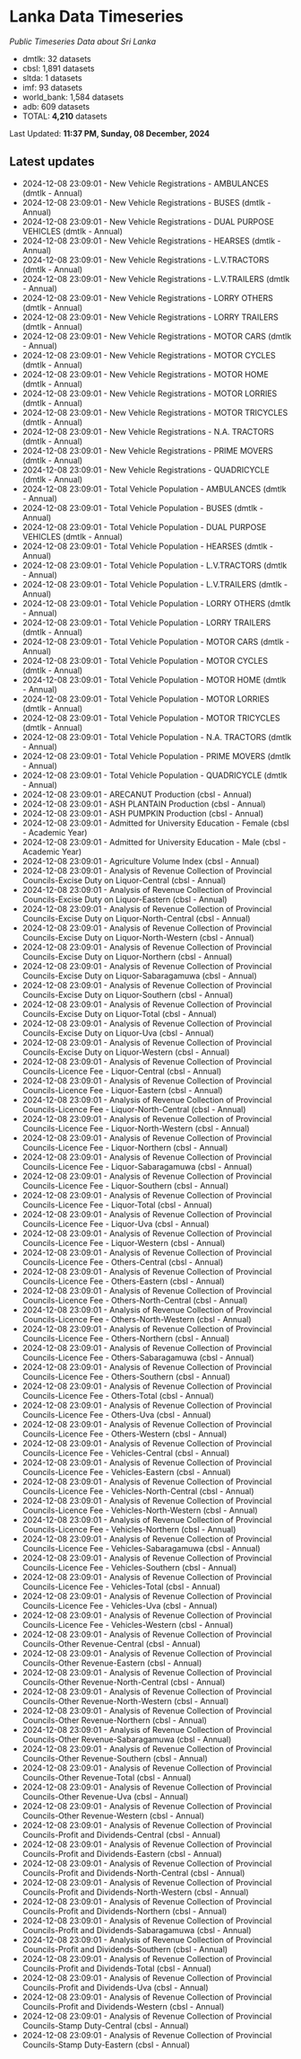 # Lanka Data Timeseries
*Public Timeseries Data about Sri Lanka*

* dmtlk: 32 datasets
* cbsl: 1,891 datasets
* sltda: 1 datasets
* imf: 93 datasets
* world_bank: 1,584 datasets
* adb: 609 datasets
* TOTAL: **4,210** datasets

Last Updated: **11:37 PM, Sunday, 08 December, 2024**

## Latest updates

* 2024-12-08 23:09:01 - New Vehicle Registrations - AMBULANCES (dmtlk - Annual)
* 2024-12-08 23:09:01 - New Vehicle Registrations - BUSES (dmtlk - Annual)
* 2024-12-08 23:09:01 - New Vehicle Registrations - DUAL PURPOSE VEHICLES (dmtlk - Annual)
* 2024-12-08 23:09:01 - New Vehicle Registrations - HEARSES (dmtlk - Annual)
* 2024-12-08 23:09:01 - New Vehicle Registrations - L.V.TRACTORS (dmtlk - Annual)
* 2024-12-08 23:09:01 - New Vehicle Registrations - L.V.TRAILERS (dmtlk - Annual)
* 2024-12-08 23:09:01 - New Vehicle Registrations - LORRY OTHERS (dmtlk - Annual)
* 2024-12-08 23:09:01 - New Vehicle Registrations - LORRY TRAILERS (dmtlk - Annual)
* 2024-12-08 23:09:01 - New Vehicle Registrations - MOTOR CARS (dmtlk - Annual)
* 2024-12-08 23:09:01 - New Vehicle Registrations - MOTOR CYCLES (dmtlk - Annual)
* 2024-12-08 23:09:01 - New Vehicle Registrations - MOTOR HOME (dmtlk - Annual)
* 2024-12-08 23:09:01 - New Vehicle Registrations - MOTOR LORRIES (dmtlk - Annual)
* 2024-12-08 23:09:01 - New Vehicle Registrations - MOTOR TRICYCLES (dmtlk - Annual)
* 2024-12-08 23:09:01 - New Vehicle Registrations - N.A. TRACTORS (dmtlk - Annual)
* 2024-12-08 23:09:01 - New Vehicle Registrations - PRIME MOVERS (dmtlk - Annual)
* 2024-12-08 23:09:01 - New Vehicle Registrations - QUADRICYCLE (dmtlk - Annual)
* 2024-12-08 23:09:01 - Total Vehicle Population - AMBULANCES (dmtlk - Annual)
* 2024-12-08 23:09:01 - Total Vehicle Population - BUSES (dmtlk - Annual)
* 2024-12-08 23:09:01 - Total Vehicle Population - DUAL PURPOSE VEHICLES (dmtlk - Annual)
* 2024-12-08 23:09:01 - Total Vehicle Population - HEARSES (dmtlk - Annual)
* 2024-12-08 23:09:01 - Total Vehicle Population - L.V.TRACTORS (dmtlk - Annual)
* 2024-12-08 23:09:01 - Total Vehicle Population - L.V.TRAILERS (dmtlk - Annual)
* 2024-12-08 23:09:01 - Total Vehicle Population - LORRY OTHERS (dmtlk - Annual)
* 2024-12-08 23:09:01 - Total Vehicle Population - LORRY TRAILERS (dmtlk - Annual)
* 2024-12-08 23:09:01 - Total Vehicle Population - MOTOR CARS (dmtlk - Annual)
* 2024-12-08 23:09:01 - Total Vehicle Population - MOTOR CYCLES (dmtlk - Annual)
* 2024-12-08 23:09:01 - Total Vehicle Population - MOTOR HOME (dmtlk - Annual)
* 2024-12-08 23:09:01 - Total Vehicle Population - MOTOR LORRIES (dmtlk - Annual)
* 2024-12-08 23:09:01 - Total Vehicle Population - MOTOR TRICYCLES (dmtlk - Annual)
* 2024-12-08 23:09:01 - Total Vehicle Population - N.A. TRACTORS (dmtlk - Annual)
* 2024-12-08 23:09:01 - Total Vehicle Population - PRIME MOVERS (dmtlk - Annual)
* 2024-12-08 23:09:01 - Total Vehicle Population - QUADRICYCLE (dmtlk - Annual)
* 2024-12-08 23:09:01 - ARECANUT Production (cbsl - Annual)
* 2024-12-08 23:09:01 - ASH PLANTAIN Production (cbsl - Annual)
* 2024-12-08 23:09:01 - ASH PUMPKIN Production (cbsl - Annual)
* 2024-12-08 23:09:01 - Admitted for University Education - Female (cbsl - Academic Year)
* 2024-12-08 23:09:01 - Admitted for University Education - Male (cbsl - Academic Year)
* 2024-12-08 23:09:01 - Agriculture Volume Index (cbsl - Annual)
* 2024-12-08 23:09:01 - Analysis of Revenue Collection of Provincial Councils-Excise Duty on Liquor-Central (cbsl - Annual)
* 2024-12-08 23:09:01 - Analysis of Revenue Collection of Provincial Councils-Excise Duty on Liquor-Eastern (cbsl - Annual)
* 2024-12-08 23:09:01 - Analysis of Revenue Collection of Provincial Councils-Excise Duty on Liquor-North-Central (cbsl - Annual)
* 2024-12-08 23:09:01 - Analysis of Revenue Collection of Provincial Councils-Excise Duty on Liquor-North-Western (cbsl - Annual)
* 2024-12-08 23:09:01 - Analysis of Revenue Collection of Provincial Councils-Excise Duty on Liquor-Northern (cbsl - Annual)
* 2024-12-08 23:09:01 - Analysis of Revenue Collection of Provincial Councils-Excise Duty on Liquor-Sabaragamuwa (cbsl - Annual)
* 2024-12-08 23:09:01 - Analysis of Revenue Collection of Provincial Councils-Excise Duty on Liquor-Southern (cbsl - Annual)
* 2024-12-08 23:09:01 - Analysis of Revenue Collection of Provincial Councils-Excise Duty on Liquor-Total (cbsl - Annual)
* 2024-12-08 23:09:01 - Analysis of Revenue Collection of Provincial Councils-Excise Duty on Liquor-Uva (cbsl - Annual)
* 2024-12-08 23:09:01 - Analysis of Revenue Collection of Provincial Councils-Excise Duty on Liquor-Western (cbsl - Annual)
* 2024-12-08 23:09:01 - Analysis of Revenue Collection of Provincial Councils-Licence Fee - Liquor-Central (cbsl - Annual)
* 2024-12-08 23:09:01 - Analysis of Revenue Collection of Provincial Councils-Licence Fee - Liquor-Eastern (cbsl - Annual)
* 2024-12-08 23:09:01 - Analysis of Revenue Collection of Provincial Councils-Licence Fee - Liquor-North-Central (cbsl - Annual)
* 2024-12-08 23:09:01 - Analysis of Revenue Collection of Provincial Councils-Licence Fee - Liquor-North-Western (cbsl - Annual)
* 2024-12-08 23:09:01 - Analysis of Revenue Collection of Provincial Councils-Licence Fee - Liquor-Northern (cbsl - Annual)
* 2024-12-08 23:09:01 - Analysis of Revenue Collection of Provincial Councils-Licence Fee - Liquor-Sabaragamuwa (cbsl - Annual)
* 2024-12-08 23:09:01 - Analysis of Revenue Collection of Provincial Councils-Licence Fee - Liquor-Southern (cbsl - Annual)
* 2024-12-08 23:09:01 - Analysis of Revenue Collection of Provincial Councils-Licence Fee - Liquor-Total (cbsl - Annual)
* 2024-12-08 23:09:01 - Analysis of Revenue Collection of Provincial Councils-Licence Fee - Liquor-Uva (cbsl - Annual)
* 2024-12-08 23:09:01 - Analysis of Revenue Collection of Provincial Councils-Licence Fee - Liquor-Western (cbsl - Annual)
* 2024-12-08 23:09:01 - Analysis of Revenue Collection of Provincial Councils-Licence Fee - Others-Central (cbsl - Annual)
* 2024-12-08 23:09:01 - Analysis of Revenue Collection of Provincial Councils-Licence Fee - Others-Eastern (cbsl - Annual)
* 2024-12-08 23:09:01 - Analysis of Revenue Collection of Provincial Councils-Licence Fee - Others-North-Central (cbsl - Annual)
* 2024-12-08 23:09:01 - Analysis of Revenue Collection of Provincial Councils-Licence Fee - Others-North-Western (cbsl - Annual)
* 2024-12-08 23:09:01 - Analysis of Revenue Collection of Provincial Councils-Licence Fee - Others-Northern (cbsl - Annual)
* 2024-12-08 23:09:01 - Analysis of Revenue Collection of Provincial Councils-Licence Fee - Others-Sabaragamuwa (cbsl - Annual)
* 2024-12-08 23:09:01 - Analysis of Revenue Collection of Provincial Councils-Licence Fee - Others-Southern (cbsl - Annual)
* 2024-12-08 23:09:01 - Analysis of Revenue Collection of Provincial Councils-Licence Fee - Others-Total (cbsl - Annual)
* 2024-12-08 23:09:01 - Analysis of Revenue Collection of Provincial Councils-Licence Fee - Others-Uva (cbsl - Annual)
* 2024-12-08 23:09:01 - Analysis of Revenue Collection of Provincial Councils-Licence Fee - Others-Western (cbsl - Annual)
* 2024-12-08 23:09:01 - Analysis of Revenue Collection of Provincial Councils-Licence Fee - Vehicles-Central (cbsl - Annual)
* 2024-12-08 23:09:01 - Analysis of Revenue Collection of Provincial Councils-Licence Fee - Vehicles-Eastern (cbsl - Annual)
* 2024-12-08 23:09:01 - Analysis of Revenue Collection of Provincial Councils-Licence Fee - Vehicles-North-Central (cbsl - Annual)
* 2024-12-08 23:09:01 - Analysis of Revenue Collection of Provincial Councils-Licence Fee - Vehicles-North-Western (cbsl - Annual)
* 2024-12-08 23:09:01 - Analysis of Revenue Collection of Provincial Councils-Licence Fee - Vehicles-Northern (cbsl - Annual)
* 2024-12-08 23:09:01 - Analysis of Revenue Collection of Provincial Councils-Licence Fee - Vehicles-Sabaragamuwa (cbsl - Annual)
* 2024-12-08 23:09:01 - Analysis of Revenue Collection of Provincial Councils-Licence Fee - Vehicles-Southern (cbsl - Annual)
* 2024-12-08 23:09:01 - Analysis of Revenue Collection of Provincial Councils-Licence Fee - Vehicles-Total (cbsl - Annual)
* 2024-12-08 23:09:01 - Analysis of Revenue Collection of Provincial Councils-Licence Fee - Vehicles-Uva (cbsl - Annual)
* 2024-12-08 23:09:01 - Analysis of Revenue Collection of Provincial Councils-Licence Fee - Vehicles-Western (cbsl - Annual)
* 2024-12-08 23:09:01 - Analysis of Revenue Collection of Provincial Councils-Other Revenue-Central (cbsl - Annual)
* 2024-12-08 23:09:01 - Analysis of Revenue Collection of Provincial Councils-Other Revenue-Eastern (cbsl - Annual)
* 2024-12-08 23:09:01 - Analysis of Revenue Collection of Provincial Councils-Other Revenue-North-Central (cbsl - Annual)
* 2024-12-08 23:09:01 - Analysis of Revenue Collection of Provincial Councils-Other Revenue-North-Western (cbsl - Annual)
* 2024-12-08 23:09:01 - Analysis of Revenue Collection of Provincial Councils-Other Revenue-Northern (cbsl - Annual)
* 2024-12-08 23:09:01 - Analysis of Revenue Collection of Provincial Councils-Other Revenue-Sabaragamuwa (cbsl - Annual)
* 2024-12-08 23:09:01 - Analysis of Revenue Collection of Provincial Councils-Other Revenue-Southern (cbsl - Annual)
* 2024-12-08 23:09:01 - Analysis of Revenue Collection of Provincial Councils-Other Revenue-Total (cbsl - Annual)
* 2024-12-08 23:09:01 - Analysis of Revenue Collection of Provincial Councils-Other Revenue-Uva (cbsl - Annual)
* 2024-12-08 23:09:01 - Analysis of Revenue Collection of Provincial Councils-Other Revenue-Western (cbsl - Annual)
* 2024-12-08 23:09:01 - Analysis of Revenue Collection of Provincial Councils-Profit and Dividends-Central (cbsl - Annual)
* 2024-12-08 23:09:01 - Analysis of Revenue Collection of Provincial Councils-Profit and Dividends-Eastern (cbsl - Annual)
* 2024-12-08 23:09:01 - Analysis of Revenue Collection of Provincial Councils-Profit and Dividends-North-Central (cbsl - Annual)
* 2024-12-08 23:09:01 - Analysis of Revenue Collection of Provincial Councils-Profit and Dividends-North-Western (cbsl - Annual)
* 2024-12-08 23:09:01 - Analysis of Revenue Collection of Provincial Councils-Profit and Dividends-Northern (cbsl - Annual)
* 2024-12-08 23:09:01 - Analysis of Revenue Collection of Provincial Councils-Profit and Dividends-Sabaragamuwa (cbsl - Annual)
* 2024-12-08 23:09:01 - Analysis of Revenue Collection of Provincial Councils-Profit and Dividends-Southern (cbsl - Annual)
* 2024-12-08 23:09:01 - Analysis of Revenue Collection of Provincial Councils-Profit and Dividends-Total (cbsl - Annual)
* 2024-12-08 23:09:01 - Analysis of Revenue Collection of Provincial Councils-Profit and Dividends-Uva (cbsl - Annual)
* 2024-12-08 23:09:01 - Analysis of Revenue Collection of Provincial Councils-Profit and Dividends-Western (cbsl - Annual)
* 2024-12-08 23:09:01 - Analysis of Revenue Collection of Provincial Councils-Stamp Duty-Central (cbsl - Annual)
* 2024-12-08 23:09:01 - Analysis of Revenue Collection of Provincial Councils-Stamp Duty-Eastern (cbsl - Annual)